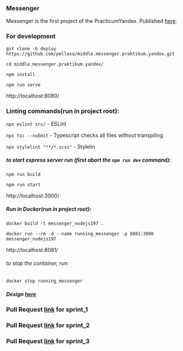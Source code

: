### Messenger
Messenger is the first project of the PracticumYandex.
Published [here](https://poetic-choux-99c746.netlify.app/).

### For development
`git clone -b deploy https://github.com/pellexa/middle.messenger.praktikum.yandex.git`

`cd middle.messenger.praktikum.yandex/`

`npm install`

`npm run serve`

http://localhost:8080/

### Linting commands(run in project root):
`npx eslint src/` - ESLint

`npx tsc --noEmit` - Typescript checks all files without transpiling

`npx stylelint "**/*.scss"` - Stylelin

##### to start express server run (first abort the `npm run dev` command):
`npm run build`

`npm run start`

http://localhost:3000/


##### Run in Docker(run in project root):
`docker build -t messenger_nodejs197 .`

`docker run --rm -d --name running_messenger -p 8081:3000 messenger_nodejs197`

http://localhost:8081/

###### to stop the container, run:
`docker stop running_messenger`


##### Design [here](https://www.figma.com/file/jF5fFFzgGOxQeB4CmKWTiE/Chat_external_link?node-id=0%3A1&t=hIQYbJRUQXfQOe13-0)

### Pull Request [link](https://github.com/pellexa/middle.messenger.praktikum.yandex/pull/2) for sprint_1
### Pull Request [link](https://github.com/pellexa/middle.messenger.praktikum.yandex/pull/3) for sprint_2
### Pull Request [link](https://github.com/pellexa/middle.messenger.praktikum.yandex/pull/4) for sprint_3
